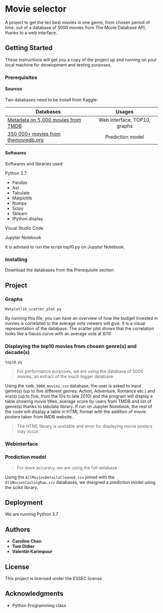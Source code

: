 # Movie selector

A project to get the ten best movies in one genre, from chosen period of time, out of a database of 5000 movies from The Movie Database API, thanks to a web interface.

## Getting Started

These instructions will get you a copy of the project up and running on your local machine for development and testing purposes. 

### Prerequisites
#### Sources
Two databases need to be install from Kaggle:

| Databases     | Usages        
| ------------- |:-------------:| 
| [Metadata on 5,000 movies from TMDB](https://www.kaggle.com/tmdb/tmdb-movie-metadata)    | Web interface, TOP10, graphs | 
| [350 000+ movies from themoviedb.org](https://www.kaggle.com/stephanerappeneau/350-000-movies-from-themoviedborg)      | Prediction model      | 

#### Softwares
Softwares and libraries used:

Python 3.7:
* Pandas
* Ast
* Tabulate
* Matplotlib
* Numpy
* Scipy
* Sklearn
* IPython.display

Visual Studio Code

Jupyter Notebook

It is advised to run the script top10.py on Jupyter Notebook.

### Installing

Download the databases from the Prerequisite section

## Project
### Graphs

```
Matplotlib_scatter_plot.py
```
By running this file, you can have an overview of how the budget invested in movies is correlated to the average vote viewers will give. It is a visual representation of the database. The scatter plot shows that the correlation looks like a Gauss curve with an average vote at 6/10

### Displaying the top10 movies from chosen genre(s) and decade(s) 
```
top10.py 
```
> For performance purposes, we are using the database of 5000 movies, an extract of the much bigger database.

Using the `tmdb_5000_movies.csv` database, the user is asked to input genre(s) (up to five different genres: Action, Adventure, Romance etc.) and era(s) (up to five, from the 10s to late 2010) and the program will display a table showing movie titles, average score by users from TMDB and list of genre(s) thanks to tabulate library.
If run on Jupyter Notebook, the rest of the code will display a table in HTML format with the addition of movie posters taken from IMDB website.

> The HTML library is unstable and error for displaying movie posters may occur.

### Webinterface

### Prediction model

> For more accuracy, we are using the full database

Using the `AllMoviesDetailsCleaned.csv` joined with the `AllMoviesCastingRaw.csv` databases, we dseigned a prediction model using the scikit library.

## Deployment

We are running Python 3.7


## Authors

* **Caroline Chen** 
* **Tom Didier** 
* **Valentin Karimpour** 

## License

This project is licensed under the ESSEC license

## Acknowledgments

* Python Programming class



